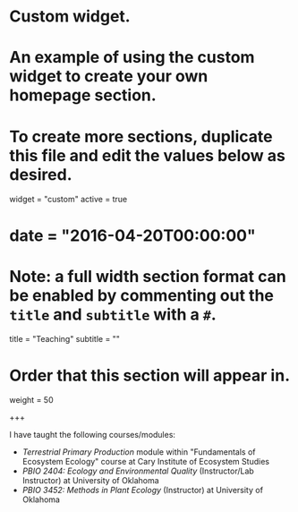 # Custom widget.
# An example of using the custom widget to create your own homepage section.
# To create more sections, duplicate this file and edit the values below as desired.
widget = "custom"
active = true
# date = "2016-04-20T00:00:00"

# Note: a full width section format can be enabled by commenting out the `title` and `subtitle` with a `#`.
title = "Teaching"
subtitle = ""

# Order that this section will appear in.
weight = 50

+++

I have taught the following courses/modules:

- *Terrestrial Primary Production* module within "Fundamentals of Ecosystem Ecology" course at Cary Institute of Ecosystem Studies
- *PBIO 2404: Ecology and Environmental Quality* (Instructor/Lab Instructor) at University of Oklahoma
- *PBIO 3452: Methods in Plant Ecology* (Instructor) at University of Oklahoma
